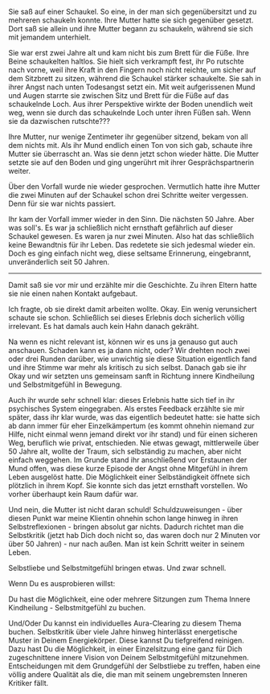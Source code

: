 Sie saß auf einer Schaukel. So eine, in der man sich gegenübersitzt und zu mehreren schaukeln konnte. Ihre Mutter hatte sie sich gegenüber gesetzt. Dort saß sie allein und ihre Mutter begann zu schaukeln, während sie sich mit jemandem unterhielt.

Sie war erst zwei Jahre alt und kam nicht bis zum Brett für die Füße. Ihre Beine schaukelten haltlos. Sie hielt sich verkrampft fest, ihr Po rutschte nach vorne, weil ihre Kraft in den Fingern noch nicht reichte, um sicher auf dem Sitzbrett zu sitzen, während die Schaukel stärker schaukelte. Sie sah in ihrer Angst nach unten Todesangst setzt ein. Mit weit aufgerissenen Mund und Augen starrte sie zwischen Sitz und Brett für die Füße auf das schaukelnde Loch. Aus ihrer Perspektive wirkte der Boden unendlich weit weg, wenn sie durch das schaukelnde Loch unter ihren Füßen sah. Wenn sie da dazwischen rutschte???

Ihre Mutter, nur wenige Zentimeter ihr gegenüber sitzend, bekam von all dem nichts mit. Als ihr Mund endlich einen Ton von sich gab, schaute ihre Mutter sie überrascht an. Was sie denn jetzt schon wieder hätte. Die Mutter setzte sie auf den Boden und ging ungerührt mit ihrer Gesprächspartnerin weiter.

Über den Vorfall wurde nie wieder gesprochen. Vermutlich hatte ihre Mutter die zwei Minuten auf der Schaukel schon drei Schritte weiter vergessen. Denn für sie war nichts passiert.

Ihr kam der Vorfall immer wieder in den Sinn. Die nächsten 50 Jahre. Aber was soll's. Es war ja schließlich nicht ernsthaft gefährlich auf dieser Schaukel gewesen. Es waren ja nur zwei Minuten. Also hat das schließlich keine Bewandtnis für ihr Leben. Das redetete sie sich jedesmal wieder ein. Doch es ging einfach nicht weg, diese seltsame Erinnerung, eingebrannt, unveränderlich seit 50 Jahren.

---

Damit saß sie vor mir und erzählte mir die Geschichte. Zu ihren Eltern hatte sie nie einen nahen Kontakt aufgebaut. 

Ich fragte, ob sie direkt damit arbeiten wollte. Okay. Ein wenig verunsichert schaute sie schon. Schließlich sei dieses Erlebnis doch sicherlich völlig irrelevant. Es hat damals auch kein Hahn danach gekräht. 

Na wenn es nicht relevant ist, können wir es uns ja genauso gut auch anschauen. Schaden kann es ja dann nicht, oder? Wir drehten noch zwei oder drei Runden darüber, wie unwichtig sie diese Situation eigentlich fand und ihre Stimme war mehr als kritisch zu sich selbst. Danach gab sie ihr Okay und wir setzten uns gemeinsam sanft in Richtung innere Kindheilung und Selbstmitgefühl in Bewegung.

Auch ihr wurde sehr schnell klar: dieses Erlebnis hatte sich tief in ihr psychisches System eingegraben. Als erstes Feedback erzählte sie mir später, dass ihr klar wurde, was das eigentlich bedeutet hatte: sie hatte sich ab dann immer für eher Einzelkämpertum (es kommt ohnehin niemand zur Hilfe, nicht einmal wenn jemand direkt vor ihr stand) und für einen sicheren Weg, beruflich wie privat, entschieden. Nie etwas gewagt, mittlerweile über 50 Jahre alt, wollte der Traum, sich selbständig zu machen, aber nicht einfach weggehen. Im Grunde stand ihr anschließend vor Erstaunen der Mund offen, was diese kurze Episode der Angst ohne Mitgefühl in ihrem Leben ausgelöst hatte. Die Möglichkeit einer Selbständigkeit öffnete sich plötzlich in ihrem Kopf. Sie konnte sich das jetzt ernsthaft vorstellen. Wo vorher überhaupt kein Raum dafür war.

Und nein, die Mutter ist nicht daran schuld! Schuldzuweisungen - über diesen Punkt war meine Klientin ohnehin schon lange hinweg in ihren Selbstreflexionen - bringen absolut gar nichts. Dadurch richtet man die Selbstkritik (jetzt hab Dich doch nicht so, das waren doch nur 2 Minuten vor über 50 Jahren) - nur nach außen. Man ist kein Schritt weiter in seinem Leben.

Selbstliebe und Selbstmitgefühl bringen etwas. Und zwar schnell.

Wenn Du es ausprobieren willst:

Du hast die Möglichkeit, eine oder mehrere Sitzungen zum Thema Innere Kindheilung - Selbstmitgefühl zu buchen.

Und/Oder Du kannst ein individuelles Aura-Clearing zu diesem Thema buchen. Selbstkritik über viele Jahre hinweg hinterlässt energetische Muster in Deinem Energiekörper. Diese kannst Du tiefgreifend reinigen. Dazu hast Du die Möglichkeit, in einer Einzelsitzung eine ganz für Dich zugeschnittene innere Vision von Deinem Selbstmitgefühl mitzunehmen. Entscheidungen mit dem Grundgefühl der Selbstliebe zu treffen, haben eine völlig andere Qualität als die, die man mit seinem ungebremsten Inneren Kritiker fällt. 




